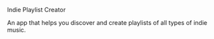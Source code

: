 Indie Playlist Creator

An app that helps you discover and create playlists of all types of indie music. 